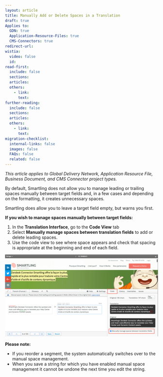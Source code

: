 ```yaml
---
layout: article
title: Manually Add or Delete Spaces in a Translation
draft: true
Applies to:
  GDN: true
  Application-Resource-Files: true
  CMS-Connectors: true
redirect-url:
wistia:
  video: false
  id:
read-first:
  include: false
  sections:
  articles:
  others:
    - link:
      text:
further-reading:
  include: false
  sections:
  articles:
  others:
    - link:
      text:
migration-checklist:
  internal-links: false
  images: false
  FAQs: false
  related: false
---
```



*This article applies to Global Delivery Network, Application Resource File, Business Document, and CMS Connector project types.*

By default, Smartling does not allow you to manage leading or trailing spaces manually between target fields and, in a few cases and depending on the formatting, it creates unnecessary spaces.

Smartling does allow you to leave a target field empty, but warns you first.

**If you wish to manage spaces manually between target fields:**

1. In the **Translation Interface**, go to the **Code View** tab
2. Select **Manually manage spaces between translation fields** to add or delete leading spaces.
3. Use the code view to see where space appears and check that spacing is appropriate at the beginning and end of each field.


![](/uploads/versions/smartling___translations_management_---x----2480-1324x---.png)

**Please note:**

* If you reorder a segment, the system automatically switches over to the manual space management.
* When you save a string for which you have enabled manual space management it cannot be undone the next time you edit the string.
